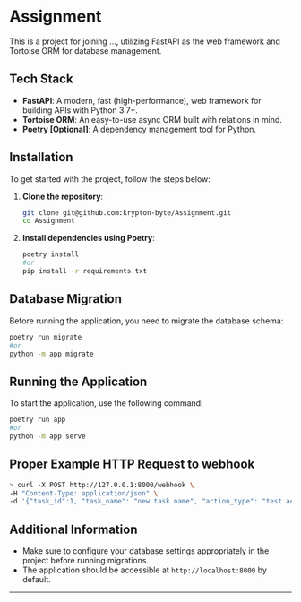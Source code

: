 
# Assignment

This is a project for joining ..., utilizing FastAPI as the web framework and Tortoise ORM for database management.

## Tech Stack

- **FastAPI**: A modern, fast (high-performance), web framework for building APIs with Python 3.7+.
- **Tortoise ORM**: An easy-to-use async ORM built with relations in mind.
- **Poetry [Optional]**: A dependency management tool for Python.

## Installation

To get started with the project, follow the steps below:

1. **Clone the repository**:
   ```bash
   git clone git@github.com:krypton-byte/Assignment.git
   cd Assignment
   ```

2. **Install dependencies using Poetry**:
   ```bash
   poetry install
   #or
   pip install -r requirements.txt
   ```

## Database Migration

Before running the application, you need to migrate the database schema:

```bash
poetry run migrate
#or
python -m app migrate
```

## Running the Application

To start the application, use the following command:

```bash
poetry run app
#or
python -m app serve
```

## Proper Example HTTP Request to webhook
```bash
> curl -X POST http://127.0.0.1:8000/webhook \
-H "Content-Type: application/json" \
-d '{"task_id":1, "task_name": "new task name", "action_type": "test action", "dummy": "hello world"}'

```
## Additional Information

- Make sure to configure your database settings appropriately in the project before running migrations.
- The application should be accessible at `http://localhost:8000` by default.

---
